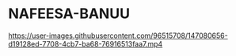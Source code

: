 # NAFEESA-BANUU




https://user-images.githubusercontent.com/96515708/147080656-d19128ed-7708-4cb7-ba68-76916513faa7.mp4

